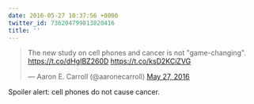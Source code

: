 ```yaml
---
date: 2016-05-27 10:37:56 +0000
twitter_id: 736204799813820416
title: ''
---
```


<blockquote class="twitter-tweet"><p lang="en" dir="ltr">The new study on cell phones and cancer is not &quot;game-changing&quot;. <a href="https://t.co/dHgIBZ260D">https://t.co/dHgIBZ260D</a> <a href="https://t.co/ksD2KCiZVG">https://t.co/ksD2KCiZVG</a></p>&mdash; Aaron E. Carroll (@aaronecarroll) <a href="https://twitter.com/aaronecarroll/status/736195638015201280?ref_src=twsrc%5Etfw">May 27, 2016</a></blockquote>
<script async src="https://platform.twitter.com/widgets.js" charset="utf-8"></script>

Spoiler alert: cell phones do not cause cancer. 
